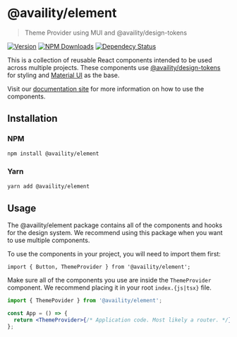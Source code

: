 # @availity/element

> Theme Provider using MUI and @availity/design-tokens

[![Version](https://img.shields.io/npm/v/@availity/element.svg?style=for-the-badge)](https://www.npmjs.com/package/@availity/element)
[![NPM Downloads](https://img.shields.io/npm/dt/@availity/element.svg?style=for-the-badge)](https://www.npmjs.com/package/@availity/element)
[![Dependecy Status](https://img.shields.io/librariesio/release/npm/@availity/element?style=for-the-badge)](https://github.com/Availity/element/blob/master/packages/element/package.json)

This is a collection of reusable React components intended to be used across multiple projects. These components use [@availity/design-tokens](./packages/design-tokens/) for styling and [Material UI](https://mui.com/) as the base.

Visit our [documentation site](https://zeroheight.com/07045d232/v/latest/p/753cd8-element) for more information on how to use the components.

## Installation

### NPM

```bash
npm install @availity/element
```

### Yarn

```bash
yarn add @availity/element
```

## Usage

The @availity/element package contains all of the components and hooks for the design system. We recommend using this package when you want to use multiple components.

To use the components in your project, you will need to import them first:

```tsx
import { Button, ThemeProvider } from '@availity/element';
```

Make sure all of the components you use are inside the `ThemeProvider` component. We recommend placing it in your root `index.{js|tsx}` file.

```jsx
import { ThemePovider } from '@availity/element';

const App = () => {
  return <ThemeProvider>{/* Application code. Most likely a router. */}</ThemeProvider>;
};
```
